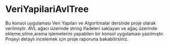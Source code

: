 # VeriYapilariAvlTree
 Bu konsol uygulaması Veri Yapıları ve Algoritmalar dersinde proje olarak verilmiştir.
 AVL ağacı üzerinde string ifadeleri saklayan ve ağaç üzerinde ekleme,silme,arama işlemelerini yapabilen bir konsol uygulaması yazılmıştır. 
 Projeyi detaylı incelemek için proje raporuna bakabilirsiniz.
